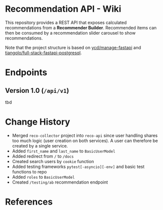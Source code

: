 # Recommendation API - Wiki

This repository provides a REST API that exposes calculated recommendations from a **Recommender Builder**. Recommended
items can then be consumed by a recommendation slider carousel to show recommendations.

Note that the project structure is based on
[ycd/manage-fastapi][ycd] and [tiangolo/full-stack-fastapi-postgresql][tiangolo].

# Endpoints

## Version 1.0 (`/api/v1`)

tbd

# Change History

- Merged `reco-collector` project into `reco-api` since user handling shares too much logic (user creation on both
  services). A user can therefore be created by a single service.
- Added `first_name` and `last_name` to `BasicUserModel`
- Added redirect from `/` to `/docs`
- Created search users by `cookie` function
- Added testing frameworks `pytest[-asyncio][-env]` and basic test functions to repo
- Added `roles` to `BasicUserModel`
- Created `/testing/ab` recommendation endpoint

# References

[tiangolo]: https://github.com/tiangolo/full-stack-fastapi-postgresql/tree/master/%7B%7Bcookiecutter.project_slug%7D%7D/backend/app/app

[ycd]: https://github.com/ycd/manage-fastapi

